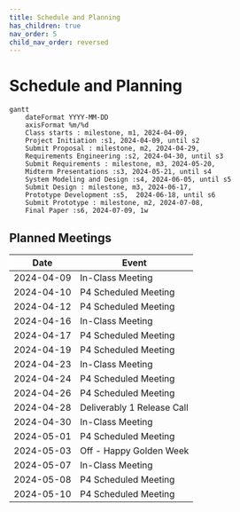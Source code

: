 ```yaml
---
title: Schedule and Planning
has_children: true
nav_order: 5
child_nav_order: reversed
---
```


# Schedule and Planning

```mermaid
gantt
    dateFormat YYYY-MM-DD
    axisFormat %m/%d
    Class starts : milestone, m1, 2024-04-09,
    Project Initiation :s1, 2024-04-09, until s2
    Submit Proposal : milestone, m2, 2024-04-29,
    Requirements Engineering :s2, 2024-04-30, until s3
    Submit Requirements : milestone, m3, 2024-05-20,
    Midterm Presentations :s3, 2024-05-21, until s4
    System Modeling and Design :s4, 2024-06-05, until s5
    Submit Design : milestone, m3, 2024-06-17,
    Prototype Development :s5,  2024-06-18, until s6
    Submit Prototype : milestone, m2, 2024-07-08,
    Final Paper :s6, 2024-07-09, 1w
```

## Planned Meetings

| Date       | Event                      |
|------------|----------------------------|
| 2024-04-09 | In-Class Meeting           |
| 2024-04-10 | P4 Scheduled Meeting       |
| 2024-04-12 | P4 Scheduled Meeting       |
| 2024-04-16 | In-Class Meeting           |
| 2024-04-17 | P4 Scheduled Meeting       |
| 2024-04-19 | P4 Scheduled Meeting       |
| 2024-04-23 | In-Class Meeting           |
| 2024-04-24 | P4 Scheduled Meeting       |
| 2024-04-26 | P4 Scheduled Meeting       |
| 2024-04-28 | Deliverably 1 Release Call |
| 2024-04-30 | In-Class Meeting           |
| 2024-05-01 | P4 Scheduled Meeting       |
| 2024-05-03 | Off - Happy Golden Week    |
| 2024-05-07 | In-Class Meeting           |
| 2024-05-08 | P4 Scheduled Meeting       |
| 2024-05-10 | P4 Scheduled Meeting       |
